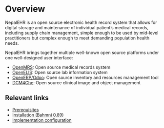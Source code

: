 # Overview
NepalEHR is an open source electronic health record system that allows for digital storage and maintenance of individual patient’s medical records, including supply chain management, simple enough to be used by mid-level practitioners but complex enough to meet demanding population health needs.

NepalEHR brings together multiple well-known open source platforms under one well-designed user interface:
* [OpenMRS](http://openmrs.org/): Open source medical records system
* [OpenELIS](http://openelis.org/): Open source lab information system
* [OpenERP/Odoo](http://odoo.com): Open source inventory and resources management tool
* [DCM4Che](/http://www.dcm4che.org/): Open source clinical image and object management

## Relevant links
* [Prerequisites](Prerequisites) 
* [Installation (Bahmni 0.89)](Installation-(Bahmni-0.89))
* [Implementation configuration](Implementation-Configuration)
